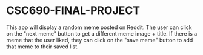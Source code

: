 # CSC690-FINAL-PROJECT
This app will display a random meme posted on Reddit. The user can click on the "next meme" button to get a different meme image + title. 
If there is a meme that the user liked, they can click on the "save meme" button to add that meme to their saved list.
